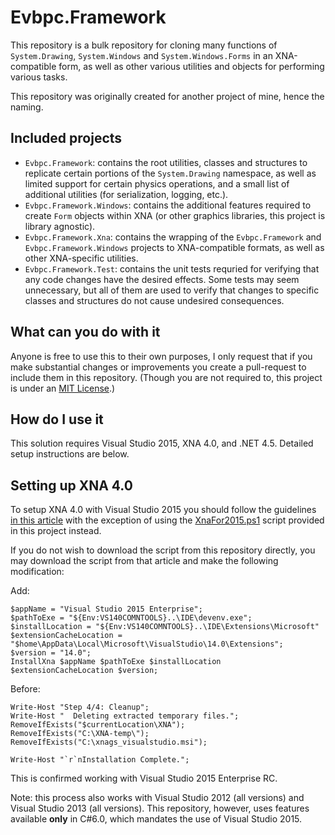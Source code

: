 # Evbpc.Framework

This repository is a bulk repository for cloning many functions of `System.Drawing`, `System.Windows` and `System.Windows.Forms` in an XNA-compatible form, as well as other various utilities and objects for performing various tasks.

This repository was originally created for another project of mine, hence the naming.

## Included projects

* `Evbpc.Framework`: contains the root utilities, classes and structures to replicate certain portions of the `System.Drawing` namespace, as well as limited support for certain physics operations, and a small list of additional utilities (for serialization, logging, etc.).
* `Evbpc.Framework.Windows`: contains the additional features required to create `Form` objects within XNA (or other graphics libraries, this project is library agnostic).
* `Evbpc.Framework.Xna`: contains the wrapping of the `Evbpc.Framework` and `Evbpc.Framework.Windows` projects to XNA-compatible formats, as well as other XNA-specific utilities.
* `Evbpc.Framework.Test`: contains the unit tests requried for verifying that any code changes have the desired effects. Some tests may seem unnecessary, but all of them are used to verify that changes to specific classes and structures do not cause undesired consequences.

## What can you do with it

Anyone is free to use this to their own purposes, I only request that if you make substantial changes or improvements you create a pull-request to include them in this repository. (Though you are not required to, this project is under an [MIT License](https://github.com/EBrown8534/Framework/blob/master/LICENSE).)

## How do I use it

This solution requires Visual Studio 2015, XNA 4.0, and .NET 4.5. Detailed setup instructions are below.

## Setting up XNA 4.0

To setup XNA 4.0 with Visual Studio 2015 you should follow the guidelines [in this article](http://rbwhitaker.wikidot.com/setting-up-xna) with the exception of using the [XnaFor2015.ps1](https://github.com/EBrown8534/Framework/blob/master/XnaFor2015.ps1) script provided in this project instead.

If you do not wish to download the script from this repository directly, you may download the script from that article and make the following modification:

Add: 

    $appName = "Visual Studio 2015 Enterprise";
	$pathToExe = "${Env:VS140COMNTOOLS}..\IDE\devenv.exe";
	$installLocation = "${Env:VS140COMNTOOLS}..\IDE\Extensions\Microsoft"
	$extensionCacheLocation = "$home\AppData\Local\Microsoft\VisualStudio\14.0\Extensions";
	$version = "14.0";
	InstallXna $appName $pathToExe $installLocation $extensionCacheLocation $version;

Before:

	Write-Host "Step 4/4: Cleanup";
	Write-Host "  Deleting extracted temporary files.";
	RemoveIfExists("$currentLocation\XNA");
	RemoveIfExists("C:\XNA-temp\");
	RemoveIfExists("C:\xnags_visualstudio.msi");
	
	Write-Host "`r`nInstallation Complete.";

This is confirmed working with Visual Studio 2015 Enterprise RC.

Note: this process also works with Visual Studio 2012 (all versions) and Visual Studio 2013 (all versions). This repository, however, uses features available **only** in C#6.0, which mandates the use of Visual Studio 2015.
